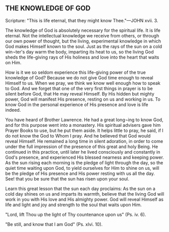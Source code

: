 ## THE KNOWLEDGE OF GOD ##

Scripture: "This is life eternal, that they might know Thee."—JOHN xvii. 3.



The knowledge of God is absolutely necessary for the spiritual life. It is life eternal. Not the intellectual knowledge we receive from others, or through our own power of thought, but the living, experimental knowledge in which God makes Himself known to the soul. Just as the rays of the sun on a cold win¬ter's day warm the body, imparting its heat to us, so the living God sheds the life-giving rays of His holiness and love into the heart that waits on Him.

How is it we so seldom experience this life-giving power of the true knowledge of God? Because we do not give God time enough to reveal Himself to us. When we pray, we think we know well enough how to speak to God. And we forget that one of the very first things in prayer is to be silent before God, that He may reveal Himself. By His hidden but mighty power, God will manifest His presence, resting on us and working in us. To know God in the personal experience of His presence and love is life indeed.

You have heard of Brother Lawrence. He had a great long¬ing to know God, and for this purpose went into a monastery. His spiritual advisers gave him Prayer Books to use, but he put them aside. It helps little to pray, he said, if I do not know the God to Whom I pray. And he believed that God would reveal Himself. He remained a long time in silent adoration, in order to come under the full impression of the presence of this great and holy Being. He continued in this practice, until later he lived consciously and constantly in God's presence, and experienced His blessed nearness and keeping power. As the sun rising each morning is the pledge of light through the day, so the quiet time waiting upon God, to yield ourselves for Him to shine on us, will be the pledge of His presence and His power resting with us all the day. See! that you be sure that the sun has risen upon your soul.

Learn this great lesson that the sun each day proclaims: As the sun on a cold day shines on us and imparts its warmth, believe that the living God will work in you with His love and His almighty power. God will reveal Himself as life and light and joy and strength to the soul that waits upon Him.

"Lord, lift Thou up the light of Thy countenance upon us" (Ps. iv. 6).

"Be still, and know that I am God" (Ps. xlvi. 10).

